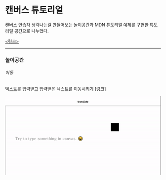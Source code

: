 # 캔버스 튜토리얼

캔버스 연습차 생각나는걸 만들어보는 놀이공간과 MDN 튜토리얼 예제를 구현한 튜토리얼 공간으로 나누었다.

[<링크>](http://dorage.cvs.com.s3-website.ap-northeast-2.amazonaws.com/)

---

### 놀이공간

###### 이동

텍스트를 입력받고 입력받은 텍스트를 이동시키기 [[링크]](http://dorage.cvs.com.s3-website.ap-northeast-2.amazonaws.com/tutorialPages/playground/translate/index.html)

![구동이미지](https://github.com/dorage/Images/blob/master/cvs_tuto/ezgif.com-gif-maker.gif?raw=true)
